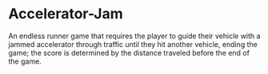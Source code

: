 # Accelerator-Jam
An endless runner game that requires the player to guide their vehicle with a jammed accelerator through traffic until they hit another vehicle, ending the game; the score is determined by the distance traveled before the end of the game.

